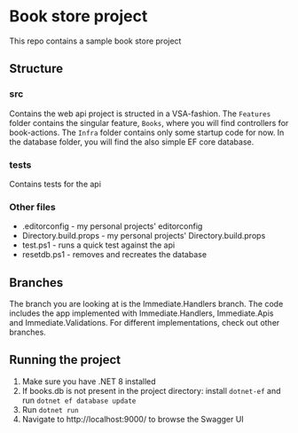 # Book store project

This repo contains a sample book store project

## Structure
### src
Contains the web api project is structed in a VSA-fashion.
The `Features` folder contains the singular feature, `Books`, where you will find controllers for book-actions.
The `Infra` folder contains only some startup code for now.
In the database folder, you will find the also simple EF core database.

### tests
Contains tests for the api

### Other files
- .editorconfig - my personal projects' editorconfig
- Directory.build.props - my personal projects' Directory.build.props
- test.ps1 - runs a quick test against the api
- resetdb.ps1 - removes and recreates the database

## Branches
The branch you are looking at is the Immediate.Handlers branch.
The code includes the app implemented with Immediate.Handlers, Immediate.Apis and Immediate.Validations.
For different implementations, check out other branches.

## Running the project
1. Make sure you have .NET 8 installed
2. If books.db is not present in the project directory: install `dotnet-ef` and run `dotnet ef database update`
3. Run `dotnet run`
4. Navigate to http://localhost:9000/ to browse the Swagger UI
